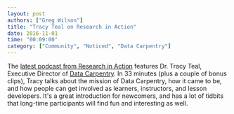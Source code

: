 ```yaml
---
layout: post
authors: ["Greg Wilson"]
title: "Tracy Teal on Research in Action"
date: 2016-11-01
time: "00:09:00"
category: ["Community", "Noticed", "Data Carpentry"]
---
```


The [latest podcast from Research in Action](http://ecampus.oregonstate.edu/research/podcast/e31/)
features Dr. Tracy Teal,
Executive Director of [Data Carpentry]({{site.dc_url}}).
In 33 minutes (plus a couple of bonus clips),
Tracy talks about the mission of Data Carpentry,
how it came to be,
and how people can get involved as learners, instructors, and lesson developers.
It's a great introduction for newcomers,
and has a lot of tidbits that long-time participants will find fun and interesting as well.
